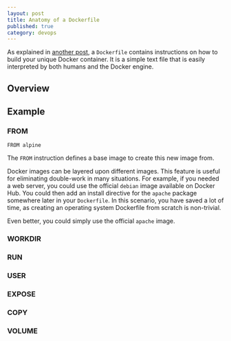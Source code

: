 ```yaml
---
layout: post
title: Anatomy of a Dockerfile
published: true
category: devops
---
```


As explained in [another post](https://mehlj.github.io/Docker/), a `Dockerfile` contains instructions on how to build your 
unique Docker container. It is a simple text file that is easily interpreted by both humans and the Docker engine. 

## Overview

## Example
### FROM
```
FROM alpine
```
The `FROM` instruction defines a base image to create this new image from. 

Docker images can be layered upon different images. This feature is useful for eliminating double-work in many situations. For example, if you needed a web server, you could use the official `debian` image available on Docker Hub. You could then add an install directive for the `apache` package somewhere later in your `Dockerfile`. In this scenario, you have saved a lot of time, as creating an operating system Dockerfile from scratch is non-trivial. 

Even better, you could simply use the official `apache` image.


### WORKDIR
### RUN
### USER
### EXPOSE
### COPY
### VOLUME
